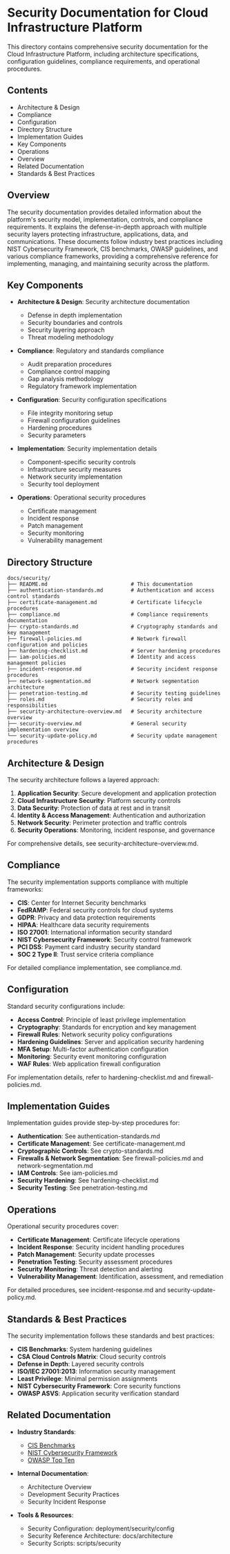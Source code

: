 # Security Documentation for Cloud Infrastructure Platform

This directory contains comprehensive security documentation for the Cloud Infrastructure Platform, including architecture specifications, configuration guidelines, compliance requirements, and operational procedures.

## Contents

- Architecture & Design
- Compliance
- Configuration
- Directory Structure
- Implementation Guides
- Key Components
- Operations
- Overview
- Related Documentation
- Standards & Best Practices

## Overview

The security documentation provides detailed information about the platform's security model, implementation, controls, and compliance requirements. It explains the defense-in-depth approach with multiple security layers protecting infrastructure, applications, data, and communications. These documents follow industry best practices including NIST Cybersecurity Framework, CIS benchmarks, OWASP guidelines, and various compliance frameworks, providing a comprehensive reference for implementing, managing, and maintaining security across the platform.

## Key Components

- **Architecture & Design**: Security architecture documentation
  - Defense in depth implementation
  - Security boundaries and controls
  - Security layering approach
  - Threat modeling methodology

- **Compliance**: Regulatory and standards compliance
  - Audit preparation procedures
  - Compliance control mapping
  - Gap analysis methodology
  - Regulatory framework implementation

- **Configuration**: Security configuration specifications
  - File integrity monitoring setup
  - Firewall configuration guidelines
  - Hardening procedures
  - Security parameters

- **Implementation**: Security implementation details
  - Component-specific security controls
  - Infrastructure security measures
  - Network security implementation
  - Security tool deployment

- **Operations**: Operational security procedures
  - Certificate management
  - Incident response
  - Patch management
  - Security monitoring
  - Vulnerability management

## Directory Structure

```plaintext
docs/security/
├── README.md                           # This documentation
├── authentication-standards.md         # Authentication and access control standards
├── certificate-management.md           # Certificate lifecycle procedures
├── compliance.md                       # Compliance requirements documentation
├── crypto-standards.md                 # Cryptography standards and key management
├── firewall-policies.md                # Network firewall configuration and policies
├── hardening-checklist.md              # Server hardening procedures
├── iam-policies.md                     # Identity and access management policies
├── incident-response.md                # Security incident response procedures
├── network-segmentation.md             # Network segmentation architecture
├── penetration-testing.md              # Security testing guidelines
├── roles.md                            # Security roles and responsibilities
├── security-architecture-overview.md   # Security architecture overview
├── security-overview.md                # General security implementation overview
└── security-update-policy.md           # Security update management procedures
```

## Architecture & Design

The security architecture follows a layered approach:

1. **Application Security**: Secure development and application protection
2. **Cloud Infrastructure Security**: Platform security controls
3. **Data Security**: Protection of data at rest and in transit
4. **Identity & Access Management**: Authentication and authorization
5. **Network Security**: Perimeter protection and traffic controls
6. **Security Operations**: Monitoring, incident response, and governance

For comprehensive details, see security-architecture-overview.md.

## Compliance

The security implementation supports compliance with multiple frameworks:

- **CIS**: Center for Internet Security benchmarks
- **FedRAMP**: Federal security controls for cloud systems
- **GDPR**: Privacy and data protection requirements
- **HIPAA**: Healthcare data security requirements
- **ISO 27001**: International information security standard
- **NIST Cybersecurity Framework**: Security control framework
- **PCI DSS**: Payment card industry security standard
- **SOC 2 Type II**: Trust service criteria compliance

For detailed compliance implementation, see compliance.md.

## Configuration

Standard security configurations include:

- **Access Control**: Principle of least privilege implementation
- **Cryptography**: Standards for encryption and key management
- **Firewall Rules**: Network security policy configurations
- **Hardening Guidelines**: Server and application security hardening
- **MFA Setup**: Multi-factor authentication configuration
- **Monitoring**: Security event monitoring configuration
- **WAF Rules**: Web application firewall configuration

For implementation details, refer to hardening-checklist.md and firewall-policies.md.

## Implementation Guides

Implementation guides provide step-by-step procedures for:

- **Authentication**: See authentication-standards.md
- **Certificate Management**: See certificate-management.md
- **Cryptographic Controls**: See crypto-standards.md
- **Firewalls & Network Segmentation**: See firewall-policies.md and network-segmentation.md
- **IAM Controls**: See iam-policies.md
- **Security Hardening**: See hardening-checklist.md
- **Security Testing**: See penetration-testing.md

## Operations

Operational security procedures cover:

- **Certificate Management**: Certificate lifecycle operations
- **Incident Response**: Security incident handling procedures
- **Patch Management**: Security update processes
- **Penetration Testing**: Security assessment procedures
- **Security Monitoring**: Threat detection and alerting
- **Vulnerability Management**: Identification, assessment, and remediation

For detailed procedures, see incident-response.md and security-update-policy.md.

## Standards & Best Practices

The security implementation follows these standards and best practices:

- **CIS Benchmarks**: System hardening guidelines
- **CSA Cloud Controls Matrix**: Cloud security controls
- **Defense in Depth**: Layered security controls
- **ISO/IEC 27001:2013**: Information security management
- **Least Privilege**: Minimal permission assignments
- **NIST Cybersecurity Framework**: Core security functions
- **OWASP ASVS**: Application security verification standard

## Related Documentation

- **Industry Standards**:
  - [CIS Benchmarks](https://www.cisecurity.org/cis-benchmarks/)
  - [NIST Cybersecurity Framework](https://www.nist.gov/cyberframework)
  - [OWASP Top Ten](https://owasp.org/www-project-top-ten/)

- **Internal Documentation**:
  - Architecture Overview
  - Development Security Practices
  - Security Incident Response

- **Tools & Resources**:
  - Security Configuration: deployment/security/config
  - Security Reference Architecture: docs/architecture
  - Security Scripts: scripts/security
